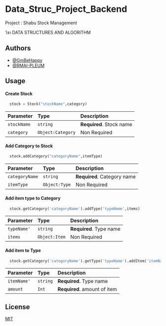 
# Data_Struc_Project_Backend

Project : Shabu Stock Management

วิชา DATA STRUCTURES AND ALGORITHM 


## Authors

- [@GmBeHappy](https://github.com/GmBeHappy)
- [@RMAI-PLEUM](https://github.com/RMAI-PLEUM)


## Usage

#### Create Stock

```python
  stock = Stock("stockName",category) 
```

| Parameter | Type     | Description                |
| :-------- | :------- | :------------------------- |
| `stockName` | `string` | **Required**. Stock name |
| `category` | `Object:Category` | Non Required |

#### Add Category to Stock

```python
  stock.addCategory("categoryName",itemType)
```

| Parameter | Type     | Description                       |
| :-------- | :------- | :-------------------------------- |
| `categoryName`| `string` | **Required**. Category name |
| `itemType` | `Object:Type` | Non Required |

#### Add item type to Category

```python
  stock.getCategory('categoryName').addType('typeName',items)
```

| Parameter | Type     | Description                       |
| :-------- | :------- | :-------------------------------- |
| `typeName'`| `string` | **Required**. Type name |
| `items` | `Object:Item` | Non Required |

#### Add item to Type

```python
  stock.getCategory('categoryName').getType('typeName').addItem('itemName', amount)
```

| Parameter | Type     | Description                       |
| :-------- | :------- | :-------------------------------- |
| `itemName'`| `string` | **Required**. Type name |
| `amount` | `Int` | **Required**. amount of item |




## License

[MIT](https://choosealicense.com/licenses/mit/)

